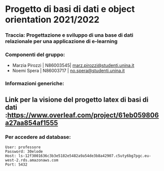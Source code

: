 # Progetto di basi di dati e object orientation 2021/2022
### Traccia: Progettazione e sviluppo di una base di dati relazionale per una applicazione di e-learning
### Componenti del gruppo:
- Marzia Pirozzi | N86003545| marz.pirozzi@studenti.unina.it
- Noemi Spera | N86003717 | no.spera@studenti.unina.it

### Informazioni generiche:
Link per la visione del progetto latex di basi di dati :https://www.overleaf.com/project/61eb059806a27aa854af1555
---
### Per accedere ad database:
```
User: professore
Password: 30elode
Host: ls-12f3001636c3b3e5182e5482a9a54de3b8a42907.c5uty6bg7pgc.eu-west-2.rds.amazonaws.com
Port: 5432
```
